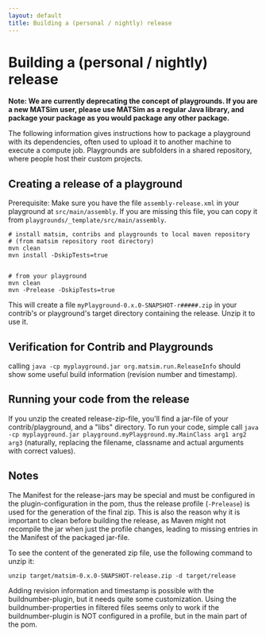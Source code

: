 ```yaml
---
layout: default
title: Building a (personal / nightly) release
---
```


# Building a (personal / nightly) release

**Note: We are currently deprecating the concept of playgrounds. If you are a new MATSim user, please use MATSim as a regular Java library, and package your package as you would package any other package.**	


The following information gives instructions how to package a playground with its dependencies, often used to upload it to another machine to execute a compute job. Playgrounds are subfolders in a shared repository, where people host their custom projects.
 
## Creating a release of a playground

Prerequisite: Make sure you have the file `assembly-release.xml` in your playground at `src/main/assembly`. 
If you are missing this file, you can copy it from `playgrounds/_template/src/main/assembly`.

    # install matsim, contribs and playgrounds to local maven repository
    # (from matsim repository root directory)
    mvn clean
    mvn install -DskipTests=true


    # from your playground
    mvn clean
    mvn -Prelease -DskipTests=true

This will create a file `myPlayground-0.x.0-SNAPSHOT-r#####.zip` in your 
contrib's or playground's target directory containing the release. Unzip it to use it.
 

## Verification for Contrib and Playgrounds

calling `java -cp myplayground.jar org.matsim.run.ReleaseInfo` should show some 
useful build information (revision number and timestamp).


## Running your code from the release

If you unzip the created release-zip-file, you'll find a jar-file of your 
contrib/playground, and a "libs" directory. To run your code, simple call
`java -cp myplayground.jar playground.myPlayground.my.MainClass arg1 arg2 arg3`
(naturally, replacing the filename, classname and actual arguments with correct values).
 
## Notes

The Manifest for the release-jars may be special and must be configured in the 
plugin-configuration in the pom, thus the release profile (`-Prelease`) is used 
for the generation of the final zip. This is also the reason why it is important 
to clean before building the release, as Maven might not recompile the jar when 
just the profile changes, leading to missing entries in the Manifest of 
the packaged jar-file.

To see the content of the generated zip file, use the following command to unzip it:

    unzip target/matsim-0.x.0-SNAPSHOT-release.zip -d target/release

Adding revision information and timestamp is possible with the buildnumber-plugin, 
but it needs quite some customization. Using the buildnumber-properties in 
filtered files seems only to work if the buildnumber-plugin is NOT configured 
in a profile, but in the main part of the pom.
